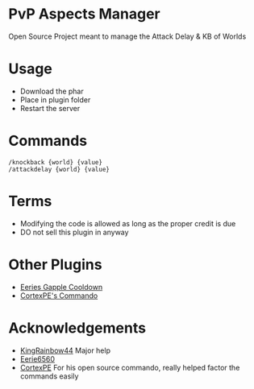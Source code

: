 # PvP Aspects Manager 
Open Source Project meant to manage the Attack Delay & KB of Worlds
# Usage
- Download the phar
- Place in plugin folder
- Restart the server

# Commands
~~~
/knockback {world} {value}
/attackdelay {world} {value}
~~~
# Terms

- Modifying the code is allowed as long as the proper credit is due
- DO not sell this plugin in anyway

# Other Plugins
- [Eeries Gapple Cooldown](https://github.com/Eerie6560/Gapple-CD)
- [CortexPE's Commando](https://github.com/CortexPE/Commando)

# Acknowledgements 
- [KingRainbow44](https://github.com/KingRainbow44) Major help
- [Eerie6560](https://github.com/Eerie6560)
- [CortexPE](https://github.com/CortexPE) For his open source commando, really helped factor the commands easily
